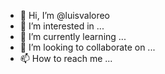 - 👋 Hi, I’m @luisvaloreo
- 👀 I’m interested in ...
- 🌱 I’m currently learning ...
- 💞️ I’m looking to collaborate on ...
- 📫 How to reach me ...

<!---
luisvaloreo/luisvaloreo is a ✨ special ✨ repository because its `README.md` (this file) appears on your GitHub profile.
You can click the Preview link to take a look at your changes.
--->
